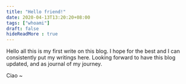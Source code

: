 ```yaml
---
title: "Hello friend!"
date: 2020-04-13T13:20:20+08:00
tags: ["whoami"]
draft: false
hideReadMore : true
---
```


Hello all this is my first write on this blog. I hope for the best and I can consistently put my writings here. Looking forward to have this blog updated, and as journal of my journey.

Ciao ~